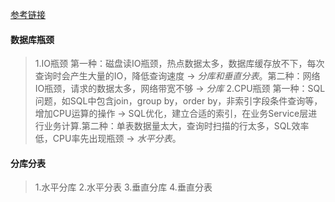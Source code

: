 [参考链接](https://mp.weixin.qq.com/s/6O23YO-AKv_faCMajs_lPQ)
#### 数据库瓶颈
> 1.IO瓶颈
>     第一种：磁盘读IO瓶颈，热点数据太多，数据库缓存放不下，每次查询时会产生大量的IO，降低查询速度 -> *分库和垂直分表*。第二种：网络IO瓶颈，请求的数据太多，网络带宽不够 -> *分库*
> 2.CPU瓶颈
>     第一种：SQL问题，如SQL中包含join，group by，order by，非索引字段条件查询等，增加CPU运算的操作 -> SQL优化，建立合适的索引，在业务Service层进行业务计算.第二种：单表数据量太大，查询时扫描的行太多，SQL效率低，CPU率先出现瓶颈 -> *水平分表*。

#### 分库分表
> 1.水平分库
> 2.水平分表
> 3.垂直分库
> 4.垂直分表
